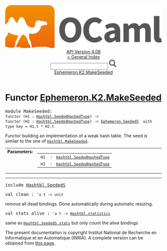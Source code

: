 <!-- ((! set title API !)) ((! set documentation !)) ((! set api !)) ((! set nobreadcrumb !)) -->
<div class="api"><header><nav class="toc brand"><a class="brand" href="https://ocaml.org/"><img src="colour-logo-gray.svg" class="svg" alt="OCaml"></a></nav><nav class="toc"><div class="toc_version"><a href="/docs" id="version-select">API Version 4.08</a></div><a href="index.html">&lt; General Index</a><div class="api_search"><input type="text" name="apisearch" id="api_search" oninput="mySearch(false);" onkeypress="this.oninput();" onclick="this.oninput();" onpaste="this.oninput();">
<img src="search_icon.svg" alt="Search" class="svg" onclick="mySearch(false)"></div>
<div id="search_results"></div><div class="toc_title"><a href="#top">Ephemeron.K2.MakeSeeded</a></div><ul></ul></nav></header>

<h1>Functor <a href="type_Ephemeron.K2.MakeSeeded.html">Ephemeron.K2.MakeSeeded</a></h1>

<pre><span id="MODULEMakeSeeded"><span class="keyword">module</span> MakeSeeded</span>: <div class="sig_block"><code class="code"><span class="keyword">functor</span>&nbsp;(</code><code class="code"><span class="constructor">H1</span></code><code class="code">&nbsp;:&nbsp;</code><code class="type"><a href="Hashtbl.SeededHashedType.html">Hashtbl.SeededHashedType</a></code><code class="code">)&nbsp;<span class="keywordsign">-&gt;</span>&nbsp;</code><div class="sig_block"><code class="code"><span class="keyword">functor</span>&nbsp;(</code><code class="code"><span class="constructor">H2</span></code><code class="code">&nbsp;:&nbsp;</code><code class="type"><a href="Hashtbl.SeededHashedType.html">Hashtbl.SeededHashedType</a></code><code class="code">)&nbsp;<span class="keywordsign">-&gt;</span>&nbsp;</code><code class="type"><a href="Ephemeron.SeededS.html">Ephemeron.SeededS</a></code><code class="type">  with type key = H1.t * H2.t</code></div></div></pre><div class="info module top">
<div class="info-desc">
<p>Functor building an implementation of a weak hash table.
      The seed is similar to the one of <a href="Hashtbl.MakeSeeded.html"><code class="code"><span class="constructor">Hashtbl</span>.<span class="constructor">MakeSeeded</span></code></a>.</p>
</div>
</div>
<table border="0" cellpadding="3" width="100%">
<tbody><tr>
<td align="left" valign="top" width="1%%"><b>Parameters: </b></td>
<td>
<table class="paramstable">
<tbody><tr>
<td align="center" valign="top" width="15%">
<code>H1</code></td>
<td align="center" valign="top">:</td>
<td><code class="type"><a href="Hashtbl.SeededHashedType.html">Hashtbl.SeededHashedType</a></code>
</td></tr><tr>
<td align="center" valign="top" width="15%">
<code>H2</code></td>
<td align="center" valign="top">:</td>
<td><code class="type"><a href="Hashtbl.SeededHashedType.html">Hashtbl.SeededHashedType</a></code>
</td></tr></tbody></table>
</td>
</tr>
</tbody></table>
<hr width="100%">

<pre><span class="keyword">include</span> <a href="Hashtbl.SeededS.html">Hashtbl.SeededS</a></pre>

<pre><span id="VALclean"><span class="keyword">val</span> clean</span> : <code class="type">'a t -&gt; unit</code></pre><div class="info ">
<div class="info-desc">
<p>remove all dead bindings. Done automatically during automatic resizing.</p>
</div>
</div>

<pre><span id="VALstats_alive"><span class="keyword">val</span> stats_alive</span> : <code class="type">'a t -&gt; <a href="Hashtbl.html#TYPEstatistics">Hashtbl.statistics</a></code></pre><div class="info ">
<div class="info-desc">
<p>same as <a href="Hashtbl.SeededS.html#VALstats"><code class="code"><span class="constructor">Hashtbl</span>.<span class="constructor">SeededS</span>.stats</code></a> but only count the alive bindings</p>
</div>
</div>

<div class="copyright">The present documentation is copyright Institut National de Recherche en Informatique et en Automatique (INRIA). A complete version can be obtained from <a href="http://caml.inria.fr/pub/docs/manual-ocaml/">this page</a>.</div></div>